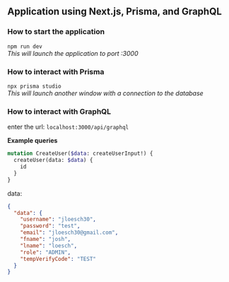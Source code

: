 ## Application using Next.js, Prisma, and GraphQL

### How to start the application
`npm run dev`\
*This will launch the application to port :3000*

### How to interact with Prisma
`npx prisma studio`\
*This will launch another window with a connection to the database*

### How to interact with GraphQL
enter the url: `localhost:3000/api/graphql`

**Example queries**
```graphql
mutation CreateUser($data: createUserInput!) {
  createUser(data: $data) {
    id
  }
}
```
data:
```json
{
  "data": {
    "username": "jloesch30",
    "password": "test",
    "email": "jloesch30@gmail.com",
    "fname": "josh",
    "lname": "loesch",
    "role": "ADMIN",
    "tempVerifyCode": "TEST"
  }
}
```

